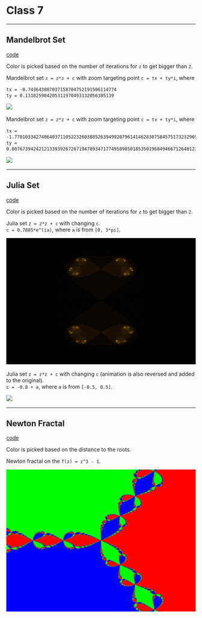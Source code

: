 # Class 7

---

## Mandelbrot Set

[code](code/mandelbrot.py)

Color is picked based on the number of iterations for `z` to get bigger than `2`.

Mandelbrot set `z = z*z + c` with zoom targeting point `c = tx + ty*i`, where
```
tx = -0.743643887037158704752191506114774
ty = 0.131825904205311970493132056385139
```

![](code/gif/mandelbrot.gif)


Mandelbrot set `z = z*z + c` with zoom targeting point `c = tx + ty*i`, where
```
tx = -1.77810334274064037110522326038852639499207961414628307584575173232969154440
ty = 0.00767394242121339392672671947893471774958985018535019684946671264012302378
```

![](code/gif/mandelbrot_green.gif)


---

## Julia Set

[code](code/julia.py)

Color is picked based on the number of iterations for `z` to get bigger than `2`.

Julia set `z = z*z + c` with changing `c`.</br>
`c = 0.7885*e^(ia)`, where `a` is from `[0, 3*pi]`.

![](code/gif/julia_yellow.gif)

Julia set `z = z*z + c` with changing `c` (animation is also reversed and added to the original).</br>
`c = -0.8 + a`, where `a` is from `[-0.5, 0.5]`.

![](code/gif/julia_blue.gif)

---

## Newton Fractal

[code](code/newton.py)

Color is picked based on the distance to the roots.

Newton fractal on the `f(z) = z^3 - 1`.

![](code/img/newton.bmp)
